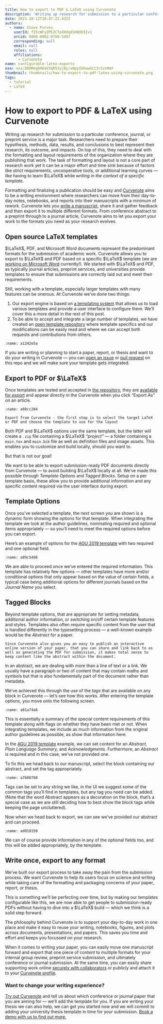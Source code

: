 ```yaml
---
title: How to export to PDF & LaTeX using Curvenote
description: 'Writing up research for submission to a particular conference, journal, or preprint service is a major task. Exporting to a PDF should be easy!'
date: 2021-10-12T10:47:22.432Z
authors:
  - name: Steve Purves
    userId: fI5cWFyZPEZCTpIHdqX5H8OU3Iv1
    orcid: 0000-0002-0760-5497
    corresponding: null
    email: null
    roles: null
    affiliations:
      - Curvenote
name: configurable-latex-exports
oxa: oxa:DOHMeg040aVXqR51yjBy/xHpyIUkwwGCC3r5znNoF
thumbnail: thumbnails/how-to-export-to-pdf-latex-using-curvenote.png
tags:
  - tutorial
  - LaTeX
---
```


# How to export to PDF & LaTeX using Curvenote

Writing up research for submission to a particular conference, journal, or preprint service is a major task. Researchers need to prepare their hypothesis, methods, data, results, and conclusions to best represent their research, its outcome, and impacts. On top of this, they need to deal with the formatting and layout requirements of the organization where they are publishing that work. The task of formatting and layout is not a core part of research work yet it can be a major effort and time sink because of factors like strict requirements, uncooperative tools, or additional learning curves — like having to learn $\LaTeX$ while _writing in the context of a specific template_.

Formatting and finalizing a publication should be easy and [Curvenote](https://curvenote.com/why) aims to be a writing environment where researchers can move from their day-to-day notes, notebooks, and reports into their manuscripts with a minimum of rework. Curvenote lets you [write a manuscript](https://curvenote.com/for/writing), share it and gather feedback and then export it to multiple different formats. From conference abstract to a preprint through to a journal article, Curvenote aims to let you export your work to the formats you need as your research evolves.

## Open source LaTeX templates

$\LaTeX$, PDF, and Microsoft Word documents represent the predominant formats for the submission of academic work. Curvenote allows you to export to $\LaTeX$ and PDF based on a specific $\LaTeX$ template (we are [working on Microsoft Word](https://twitter.com/stevejpurves/status/1442568085156728841) currently!). We started with $\LaTeX$ and PDF, as typically journal articles, preprint services, and universities provide templates to ensure that submissions are correctly laid out and meet their requirements.

Still, working with a template, especially larger templates with many features can be onerous. At Curvenote we’ve done two things:

1. Our export engine is based on [a templating system](https://github.com/curvenote/curvenote-template) that allows us to load various templates and provide a user interface to configure them. We’ll cover this a more detail in the rest of this post.
2. To be able to accept and integrate a large number of templates, we have created an [open template repository](https://github.com/curvenote/templates) where template specifics and our modifications can be easily read and where we can accept both requests and contributions from others.

```{figure} images/DOHMeg040aVXqR51yjBy-I2hAANCRy3zsvxrQ25xY-v1.png
:name: a1242e5a
```

If you are writing or planning to start a paper, report, or thesis and want to do your writing in Curvenote — you can [open an issue](https://github.com/curvenote/templates/issues) or [pull request](https://github.com/curvenote/templates/pulls) on this repo and we will make sure your template gets integrated.

## Export to PDF or $\LaTeX$

Once templates are tested and accepted in [the repository,](https://github.com/curvenote/templates) they are [available for export](https://curvenote.com/templates) and appear directly in the Curvenote when you click “Export As” on an article.

```{figure} images/DOHMeg040aVXqR51yjBy-yWfLepiDcUHnK8Lor18w-v4.png
:name: a08cc284

Export from Curvenote - the first step is to select the target LaTeX or PDF and choose the template to use for the layout
```

Both PDF and $\LaTeX$ options use the same template, but the latter will create a `.zip` file containing a $\LaTeX$ _“project”_ — a folder containing a `main.tex` and `main.bib` file as well as definition files and image assets. This enables you to customize and build locally, should you want to.

But that is not our goal!

We want to be able to export submission-ready PDF documents directly from Curvenote — to avoid building $\LaTeX$ locally at all. We’ve made this possible through _Template Options_ and _Tagged Blocks_. Setup on a per template basis, these allow you to provide additional information and any specific content required via the user interface during export.

## Template Options

Once you’ve selected a template, the next screen you are shown is a dynamic form showing the options for that template. When integrating the template we look at the author guidelines, nominating required and optional items appropriately — so you’ll need to meet the required options before you can export.

Here’s an example of options for the [AGU 2019 template](https://curvenote.com/templates/agu2019) with two required and one optional field.

```{figure} images/DOHMeg040aVXqR51yjBy-yt0BZL4jK2SjXDxV3Msz-v1.mp4
:name: a09c5dd6
```

We are able to proceed once we’ve entered the required information. This template has relatively few options — other templates have more and/or conditional options that only appear based on the value of certain fields, a typical case being additional options for different journals based on the _Journal Name_ you select.

## Tagged Blocks

Beyond template options, that are appropriate for setting metadata, additional author information, or switching on/off certain template features and styles. Templates also often require specific content from the user that is handled differently in the typesetting process — a well-known example would be the _Abstract_ for a paper.

```{margin}
Since Curvenote also gives you an easy to publish an interactive online version of your paper, that you can share and link back to as well as generating the PDF for submission, it makes total sense to keep content like the abstract within the document.

```

In an abstract, we are dealing with more than a line of text or a link. We usually have a paragraph or two of content that may contain maths and symbols but that is also fundamentally part of the document rather than metadata.

We’ve achieved this through the use of the _tags_ that are available on any block in Curvenote — let’s see how this works. After entering the template options, you move onto the following screen.

```{figure} images/DOHMeg040aVXqR51yjBy-OxV1wcJfFoid2rbjCNxn-v1.png
:name: a81a74a6
```

This is essentially a summary of the special content requirements of this template along with flags on whether they have been met or not. When integrating templates, we include as much information from the original author guidelines as possible, as show that information here.

In the [AGU 2019 template](https://curvenote.com/templates/agu2019) example, we can set content for an _Abstract_, _Plain Language Summary,_ and _Acknowledgments_. Furthermore, an _Abstract_ is required and in this case, we’ve not provided one.

To fix this we head back to our manuscript, select the block containing our abstract, and set the tag appropriately.

```{figure} images/DOHMeg040aVXqR51yjBy-YKoYsveI091oLgtjF7EO-v1.mp4
:name: a7b08768
```

Tags can be set to any string we like, in the UI we suggest some of the common tags you’ll find in templates, but any tag you need can be added. (Note that the word Abstract appears as a decoration on the block, that’s a special case as we are still deciding how to best show the block tags while keeping the page uncluttered).

Now when we head back to export, we can see we’ve provided our abstract and can proceed.

```{figure} images/DOHMeg040aVXqR51yjBy-HVG2axlvRwbEAfk4gAgl-v1.png
:name: ad010150
```

We can of course provide information in any of the optional fields too, and this will be added appropriately, by the template.

## Write once, export to any format

We’ve built our export process to take away the pain from the submission process. We want Curvenote to help its users focus on science and writing while taking care of the formatting and packaging concerns of your paper, report, or thesis.

This is something we’ll be perfecting over time, but by making our templates configurable like this, we are now able to get people to submission-ready PDFs without having to dive into a $\LaTeX$ build — which we think is a solid step forward.

The philosophy behind Curvenote is to support your day-to-day work in one place and make it easy to reuse your writing, notebooks, figures, and plots across documents, presentations, and papers. This saves you time and effort and keeps you focussed on your research.

When it comes to writing your paper, you can easily move one manuscript forward and export that one piece of content to multiple formats for your internal group review, preprint service submission, and ultimately conference or journal submission. At the same time, you can easily share supporting work online [securely with collaborators](https://curvenote.com/docs/overview/collaboration) or publicly and attach it to your [Curvenote profile](https://curvenote.com/docs/overview/profile).

### Want to change your writing experience?

[Try out Curvenote](https://curvenote.com/signup) and tell us about which conference or journal paper that you are aiming for — we’ll add the template for you. If you are writing your thesis we can also help, we can get you started now and we will commit to adding your university thesis template in time for your submission. [Book a demo with us to find out more.](https://curvenote.com/demo)
